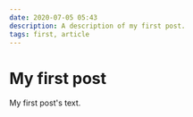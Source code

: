 ```yaml
---
date: 2020-07-05 05:43
description: A description of my first post.
tags: first, article
---
```

# My first post

My first post's text.